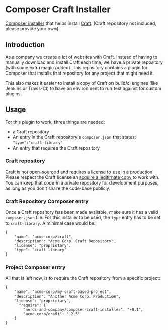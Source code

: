 # Composer Craft Installer

[Composer installer](https://getcomposer.org/doc/articles/custom-installers.md) 
that helps install [Craft](https://craftcms.com/). (Craft repository not 
included, please provide your own).

## Introduction

As a company we create a lot of websites with Craft. Instead of having to 
manually download and install Craft each time, we have a private repository 
(with some extra magic added). This repository contains a plugin for Composer 
that installs that repository for any project that might need it.

This also makes it easier to install a copy of Craft on build/ci engines (like 
Jenkins or Travis-CI) to have an environment to run test against for custom 
plugins.

## Usage

For this plugin to work, three things are needed:
    
 - a Craft repository 
 - An entry in the Craft repository's `composer.json` that states: `"type":"craft-library"`
 - An entry that requires the Craft repository

### Craft repository

Craft is not open-sourced and requires a license to use in a production. Please 
respect the Craft license an [acquire a legitimate copy](https://craftcms.com/pricing) 
to work with. You can keep that code in a private repository for development 
purposes, as long as you don't share the code-base publicly.

### Craft Repository Composer entry

Once a Craft repository has been made available, make sure it has a valid 
`composer.json` file. For this installer to be used, the `type` entry has to be 
set to `craft-library`. A minimal case would be:

    {
        "name": "acme-corp/craft",
        "description": "Acme Corp. Craft Repository",
        "license": "proprietary",
        "type": "craft-library"
    }
    
### Project Composer entry

All that is left now, is to require the Craft repository from a specific project:

    {
        "name": "acme-corp/my-craft-based-project",
        "description": "Another Acme Corp. Production",
        "license": "proprietary",
          "require": {
            "nerds-and-company/composer-craft-installer": "~0.1",
            "acme-corp/craft": "~2.5"
        }
    }

